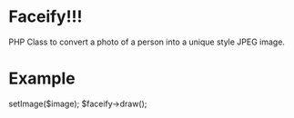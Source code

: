 Faceify!!!
=====
PHP Class to convert a photo of a person into a unique style JPEG image.

Example
=====
<?php
require_once 'Facify.php';
$image = 'sample.jpg';
$faceify = new Facify();
$faceify->setImage($image);
$faceify->draw();

